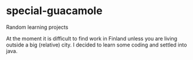 # special-guacamole
Random learning projects

At the moment it is difficult to find work in Finland unless you are living outside a big (relative) city. I decided to learn some coding and settled into java.
